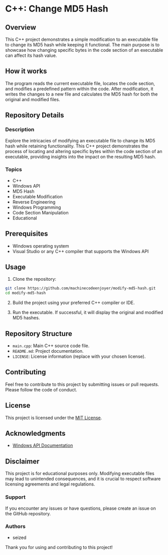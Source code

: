 # C++: Change MD5 Hash

## Overview
This C++ project demonstrates a simple modification to an executable file to change its MD5 hash while keeping it functional. The main purpose is to showcase how changing specific bytes in the code section of an executable can affect its hash value.

## How it works
The program reads the current executable file, locates the code section, and modifies a predefined pattern within the code. After modification, it writes the changes to a new file and calculates the MD5 hash for both the original and modified files.

## Repository Details

### Description
Explore the intricacies of modifying an executable file to change its MD5 hash while retaining functionality. This C++ project demonstrates the process of locating and altering specific bytes within the code section of an executable, providing insights into the impact on the resulting MD5 hash.

### Topics
- C++
- Windows API
- MD5 Hash
- Executable Modification
- Reverse Engineering
- Windows Programming
- Code Section Manipulation
- Educational

## Prerequisites
- Windows operating system
- Visual Studio or any C++ compiler that supports the Windows API

## Usage
1. Clone the repository:
```bash
git clone https://github.com/machinecodeenjoyer/modify-md5-hash.git
cd modify-md5-hash
```
2. Build the project using your preferred C++ compiler or IDE.

3. Run the executable. If successful, it will display the original and modified MD5 hashes.

## Repository Structure
- `main.cpp`: Main C++ source code file.
- `README.md`: Project documentation.
- `LICENSE`: License information (replace with your chosen license).

## Contributing
Feel free to contribute to this project by submitting issues or pull requests. Please follow the code of conduct.

## License
This project is licensed under the [MIT License](LICENSE).

## Acknowledgments
- [Windows API Documentation](https://docs.microsoft.com/en-us/windows/win32/api/)

## Disclaimer
This project is for educational purposes only. Modifying executable files may lead to unintended consequences, and it is crucial to respect software licensing agreements and legal regulations.

### Support
If you encounter any issues or have questions, please create an issue on the GitHub repository.

### Authors
- seized

Thank you for using and contributing to this project!
